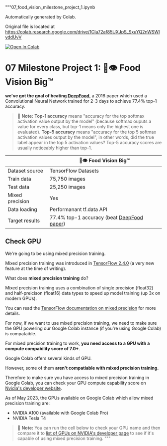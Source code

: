 
"""07_food_vision_milestone_project_1.ipynb

Automatically generated by Colab.

Original file is located at
    https://colab.research.google.com/drive/1CIa72af85UXJpS_SxuYQ2nWSWIyddUvV

<a href="https://colab.research.google.com/github/mrdbourke/tensorflow-deep-learning/blob/main/07_food_vision_milestone_project_1.ipynb" target="_parent"><img src="https://colab.research.google.com/assets/colab-badge.svg" alt="Open In Colab"/></a>

# 07 Milestone Project 1: 🍔👁 Food Vision Big™



 **we've got the goal of beating [DeepFood](https://www.researchgate.net/publication/304163308_DeepFood_Deep_Learning-Based_Food_Image_Recognition_for_Computer-Aided_Dietary_Assessment)**, a 2016 paper which used a Convolutional Neural Network trained for 2-3 days to achieve 77.4% top-1 accuracy.

> 🔑 **Note:** **Top-1 accuracy** means "accuracy for the top softmax activation value output by the model" (because softmax ouputs a value for every class, but top-1 means only the highest one is evaluated). **Top-5 accuracy** means "accuracy for the top 5 softmax activation values output by the model", in other words, did the true label appear in the top 5 activation values? Top-5 accuracy scores are usually noticeably higher than top-1.

|  | 🍔👁 Food Vision Big™ 
|-----|-----|
| Dataset source | TensorFlow Datasets | 
| Train data | 75,750 images | 
| Test data | 25,250 images | 
| Mixed precision | Yes | 
| Data loading | Performanant tf.data API | 
| Target results | 77.4% top-1 accuracy (beat [DeepFood paper](https://arxiv.org/abs/1606.05675)) | 






## Check GPU


We're going to be using mixed precision training.

Mixed precision training was introduced in [TensorFlow 2.4.0](https://blog.tensorflow.org/2020/12/whats-new-in-tensorflow-24.html) (a very new feature at the time of writing).

What does **mixed precision training** do?

Mixed precision training uses a combination of single precision (float32) and half-preicison (float16) data types to speed up model training (up 3x on modern GPUs).

You can read the [TensorFlow documentation on mixed precision](https://www.tensorflow.org/guide/mixed_precision) for more details.

For now, if we want to use mixed precision training, we need to make sure the GPU powering our Google Colab instance (if you're using Google Colab) is compataible.

For mixed precision training to work, **you need access to a GPU with a compute compability score of 7.0+**.

Google Colab offers several kinds of GPU.

However, some of them **aren't compatiable with mixed precision training.**

Therefore to make sure you have access to mixed precision training in Google Colab, you can check your GPU compute capability score on [Nvidia's developer website](https://developer.nvidia.com/cuda-gpus#compute).

As of May 2023, the GPUs available on Google Colab which allow mixed precision training are:
* NVIDIA A100 (available with Google Colab Pro)
* NVIDIA Tesla T4

> 🔑 **Note:** You can run the cell below to check your GPU name and then compare it to [list of GPUs on NVIDIA's developer page](https://developer.nvidia.com/cuda-gpus#compute) to see if it's capable of using mixed precision training.
"""
